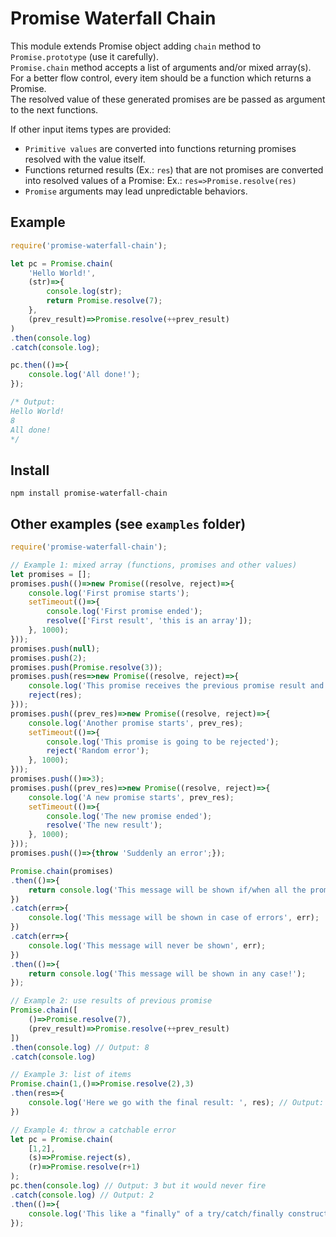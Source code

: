 # Promise Waterfall Chain

This module extends Promise object adding `chain` method to `Promise.prototype` (use it carefully).\
`Promise.chain` method accepts a list of arguments and/or mixed array(s).\
For a better flow control, every item should be a function which returns a Promise.\
The resolved value of these generated promises are be passed as argument to the next functions.

If other input items types are provided:
* `Primitive values` are converted into functions returning promises resolved with the value itself.
* Functions returned results (Ex.: `res`) that are not promises are converted into resolved values of a Promise: Ex.: `res=>Promise.resolve(res)`
* `Promise` arguments may lead unpredictable behaviors.

## Example
```js
require('promise-waterfall-chain');

let pc = Promise.chain(
    'Hello World!',
    (str)=>{
        console.log(str);
        return Promise.resolve(7);
    },
    (prev_result)=>Promise.resolve(++prev_result)
)
.then(console.log)
.catch(console.log);

pc.then(()=>{
    console.log('All done!');
});

/* Output:
Hello World!
8
All done!
*/
```

## Install
`npm install promise-waterfall-chain`

## Other examples (see `examples` folder)
```js
require('promise-waterfall-chain');

// Example 1: mixed array (functions, promises and other values)
let promises = [];
promises.push(()=>new Promise((resolve, reject)=>{
    console.log('First promise starts');
    setTimeout(()=>{
        console.log('First promise ended');
        resolve(['First result', 'this is an array']);
    }, 1000);
}));
promises.push(null);
promises.push(2);
promises.push(Promise.resolve(3));
promises.push(res=>new Promise((resolve, reject)=>{
    console.log('This promise receives the previous promise result and will then throw an error', res);
    reject(res);
}));
promises.push((prev_res)=>new Promise((resolve, reject)=>{
    console.log('Another promise starts', prev_res);
    setTimeout(()=>{
        console.log('This promise is going to be rejected');
        reject('Random error');
    }, 1000);
}));
promises.push(()=>3);
promises.push((prev_res)=>new Promise((resolve, reject)=>{
    console.log('A new promise starts', prev_res);
    setTimeout(()=>{
        console.log('The new promise ended');
        resolve('The new result');
    }, 1000);
}));
promises.push(()=>{throw 'Suddenly an error';});

Promise.chain(promises)
.then(()=>{
    return console.log('This message will be shown if/when all the promises will be fulfilled!');
})
.catch(err=>{
    console.log('This message will be shown in case of errors', err);
})
.catch(err=>{
    console.log('This message will never be shown', err);
})
.then(()=>{
    return console.log('This message will be shown in any case!');
});

// Example 2: use results of previous promise
Promise.chain([
    ()=>Promise.resolve(7),
    (prev_result)=>Promise.resolve(++prev_result)
])
.then(console.log) // Output: 8
.catch(console.log)

// Example 3: list of items
Promise.chain(1,()=>Promise.resolve(2),3)
.then(res=>{
    console.log('Here we go with the final result: ', res); // Output: 3
})

// Example 4: throw a catchable error
let pc = Promise.chain(
    [1,2],
    (s)=>Promise.reject(s),
    (r)=>Promise.resolve(r+1)
);
pc.then(console.log) // Output: 3 but it would never fire
.catch(console.log) // Output: 2
.then(()=>{
    console.log('This like a "finally" of a try/catch/finally construct');
});
```
